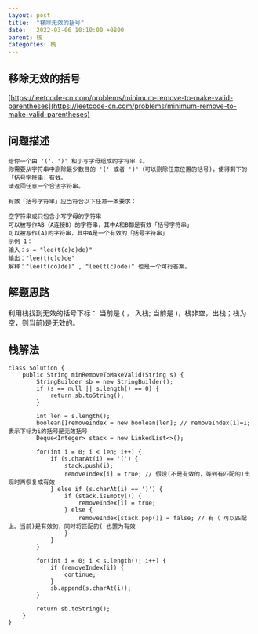 ```yaml
---
layout: post
title:  "移除无效的括号"
date:   2022-03-06 10:10:00 +0800
parent: 栈
categories: 栈
---
```

## 移除无效的括号
[https://leetcode-cn.com/problems/minimum-remove-to-make-valid-parentheses](https://leetcode-cn.com/problems/minimum-remove-to-make-valid-parentheses)

## 问题描述
```
给你一个由 '('、')' 和小写字母组成的字符串 s。
你需要从字符串中删除最少数目的 '(' 或者 ')'（可以删除任意位置的括号)，使得剩下的「括号字符串」有效。
请返回任意一个合法字符串。

有效「括号字符串」应当符合以下任意一条要求：

空字符串或只包含小写字母的字符串
可以被写作AB（A连接B）的字符串，其中A和B都是有效「括号字符串」
可以被写作(A)的字符串，其中A是一个有效的「括号字符串」
示例 1：
输入：s = "lee(t(c)o)de)"
输出："lee(t(c)o)de"
解释："lee(t(co)de)" , "lee(t(c)ode)" 也是一个可行答案。
```

## 解题思路
利用栈找到无效的括号下标：
当前是 ( ， 入栈;
当前是 )，栈非空，出栈；栈为空，则当前)是无效的。

## 栈解法
```
class Solution {
    public String minRemoveToMakeValid(String s) {
        StringBuilder sb = new StringBuilder();
        if (s == null || s.length() == 0) {
            return sb.toString();
        }

        int len = s.length();
        boolean[]removeIndex = new boolean[len]; // removeIndex[i]=1;表示下标为i的括号是无效括号
        Deque<Integer> stack = new LinkedList<>();

        for(int i = 0; i < len; i++) {
            if (s.charAt(i) == '(') {
                stack.push(i);
                removeIndex[i] = true; // 假设(不是有效的，等到有匹配的)出现时再恢复成有效
            } else if (s.charAt(i) == ')') {
                if (stack.isEmpty()) {
                    removeIndex[i] = true;
                } else {
                    removeIndex[stack.pop()] = false; // 有（ 可以匹配上。当前)是有效的，同时将匹配的( 也置为有效
                }
            }
        }

        for(int i = 0; i < s.length(); i++) {
            if (removeIndex[i]) {
                continue;
            }
            sb.append(s.charAt(i));
        }

        return sb.toString();
    }
}
```